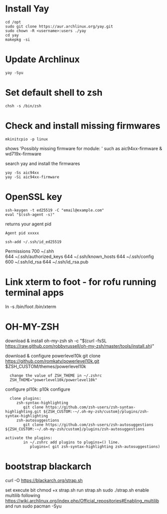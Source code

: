 # Install Yay
```
cd /opt
sudo git clone https://aur.archlinux.org/yay.git  
sudo chown -R <username>:users ./yay
cd yay
makepkg -si
```

# Update Archlinux
```
yay -Syu
```

# Set default shell to zsh
```
chsh -s /bin/zsh
```

# Check and install missing firmwares
```
mkinitcpio -p linux
```
shows 'Possibly missing firmware for module: '
such as aic94xx-firmware & wd719x-firmware

search yay and install the firmwares
```
yay -Ss aic94xx
yay -Si aic94xx-firmware
```

# OpenSSL key
```
ssh-keygen -t ed25519 -C "email@example.com"
eval "$(ssh-agent -s)"
```
returns your agent pid
```
Agent pid xxxxx
```
```
ssh-add ~/.ssh/id_ed25519
```
  Permissions
  700	~/.shh	
  644	~/.ssh/authorized_keys
  644	~/.ssh/known_hosts
  644	~/.ssh/config
  600	~/.ssh/id_rsa
  644	~/.ssh/id_rsa.pub
          
# Link xterm to foot - for rofu running terminal apps
ln -s /bin/foot /bin/xterm

#
#
#
#
#

# OH-MY-ZSH
download & install oh-my-zsh
sh -c "$(curl -fsSL https://raw.github.com/robbyrussell/oh-my-zsh/master/tools/install.sh)"
   
download & configure powerlevel10k
git clone https://github.com/romkatv/powerlevel10k.git $ZSH_CUSTOM/themes/powerlevel10k
   
      change the value of ZSH_THEME in ~/.zshrc
      ZSH_THEME="powerlevel10k/powerlevel10k"
         
configure pl10k:
p10k configure
         
      clone plugins:
         zsh-syntax-highlighting
            git clone https://github.com/zsh-users/zsh-syntax-highlighting.git ${ZSH_CUSTOM:-~/.oh-my-zsh/custom}/plugins/zsh-syntax-highlighting
         zsh-autosuggestions
            git clone https://github.com/zsh-users/zsh-autosuggestions ${ZSH_CUSTOM:-~/.oh-my-zsh/custom}/plugins/zsh-autosuggestions
         
	activate the plugins:
            in ~/.zshrc add plugins to plugins=() line.
               plugins=( git zsh-syntax-highlighting zsh-autosuggestions)


# bootstrap blackarch
   curl -O https://blackarch.org/strap.sh
   
   set execute bit
      chmod +x strap.sh
   run strap.sh
      sudo ./strap.sh
   enable multilib following https://wiki.archlinux.org/index.php/Official_repositories#Enabling_multilib and run
      sudo pacman -Syu
